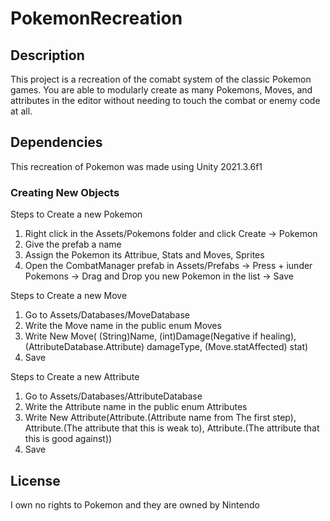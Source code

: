 # PokemonRecreation

## Description 
This project is a recreation of the comabt system of the classic Pokemon games. You are able to modularly create as many Pokemons, Moves, and attributes in the editor without needing
to touch the combat or enemy code at all.


## Dependencies
This recreation of Pokemon was made using Unity 2021.3.6f1

### Creating New Objects

Steps to Create a new Pokemon
<ol>
 <li> Right click in the Assets/Pokemons folder and click Create -> Pokemon
 <li> Give the prefab a name
 <li> Assign the Pokemon its Attribue, Stats and Moves, Sprites
 <li> Open the CombatManager prefab in Assets/Prefabs -> Press + iunder Pokemons -> Drag and Drop you new Pokemon in the list -> Save
</ol>

Steps to Create a new Move
<ol>
 <li> Go to Assets/Databases/MoveDatabase
 <li> Write the Move name in the public enum Moves
 <li> Write New Move( (String)Name, (int)Damage(Negative if healing), (AttributeDatabase.Attribute) damageType, (Move.statAffected) stat)
 <li> Save
</ol>

Steps to Create a new Attribute
<ol>
 <li> Go to Assets/Databases/AttributeDatabase
 <li> Write the Attribute name in the public enum Attributes
 <li> Write New Attribute(Attribute.(Attribute name from The first step), Attribute.(The attribute that this is weak to),
 Attribute.(The attribute that this is good against))
 <li> Save
</ol>

## License
I own no rights to Pokemon and they are owned by Nintendo
